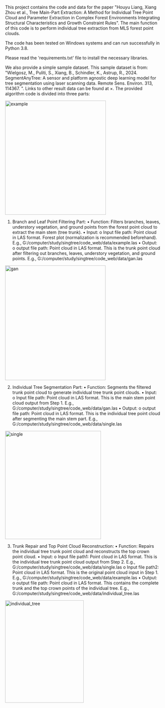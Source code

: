 This project contains the code and data for the paper "Houyu Liang, Xiang Zhou et al., Tree Main-Part Extraction: A Method for Individual Tree Point Cloud and Parameter Extraction in Complex Forest Environments Integrating Structural Characteristics and Growth Constraint Rules". The main function of this code is to perform individual tree extraction from MLS forest point clouds.

The code has been tested on Windows systems and can run successfully in Python 3.8.

Please read the 'requirements.txt' file to install the necessary libraries.

We also provide a simple sample dataset. This sample dataset is from: "Wielgosz, M., Puliti, S., Xiang, B., Schindler, K., Astrup, R., 2024. SegmentAnyTree: A sensor and platform agnostic deep learning model for tree segmentation using laser scanning data. Remote Sens. Environ. 313, 114367. ". Links to other result data can be found at ×. The provided algorithm code is divided into three parts:

<img width="327" height="369" alt="example" src="https://github.com/user-attachments/assets/0dea1c37-24f3-4e6b-a678-99a75a979935" />

1.	Branch and Leaf Point Filtering Part:
•	Function: Filters branches, leaves, understory vegetation, and ground points from the forest point cloud to extract the main stem (tree trunk).
•	Input:
o	Input file path: Point cloud in LAS format. Forest plot (normalization is recommended beforehand). E.g., G:/computer/study/singtree/code_web/data/example.las
•	 Output: 
o	output file path: Point cloud in LAS format. This is the trunk point cloud after filtering out branches, leaves, understory vegetation, and ground points. E.g., G:/computer/study/singtree/code_web/data/gan.las
<img width="326" height="371" alt="gan" src="https://github.com/user-attachments/assets/704559da-1ba1-4047-9c74-627847fced04" />

2.	 Individual Tree Segmentation Part: 
•	 Function:  Segments the filtered trunk point cloud to generate individual tree trunk point clouds.
•	 Input: 
o	Input file path: Point cloud in LAS format. This is the main stem point cloud output from Step 1. E.g., G:/computer/study/singtree/code_web/data/gan.las
•	 Output: 
o	output file path: Point cloud in LAS format. This is the individual tree point cloud after segmenting the main stem part. E.g., G:/computer/study/singtree/code_web/data/single.las
<img width="311" height="350" alt="single" src="https://github.com/user-attachments/assets/af422f85-596c-4187-a47f-94c3d7765411" />

3.	 Trunk Repair and Top Point Cloud Reconstruction: 
•	 Function:  Repairs the individual tree trunk point cloud and reconstructs the top crown point cloud.
•	 Input: 
o	Input file path1: Point cloud in LAS format. This is the individual tree trunk point cloud output from Step 2. E.g., G:/computer/study/singtree/code_web/data/single.las
o	Input file path2: Point cloud in LAS format. This is the original point cloud input in Step 1. E.g., G:/computer/study/singtree/code_web/data/example.las
•	 Output: 
o	output file path: Point cloud in LAS format. This contains the complete trunk and the top crown points of the individual tree. E.g., G:/computer/study/singtree/code_web/data/individual_tree.las
<img width="255" height="331" alt="individual_tree" src="https://github.com/user-attachments/assets/cc9e15de-c29f-4919-bd5b-7bff87a9b21d" />

